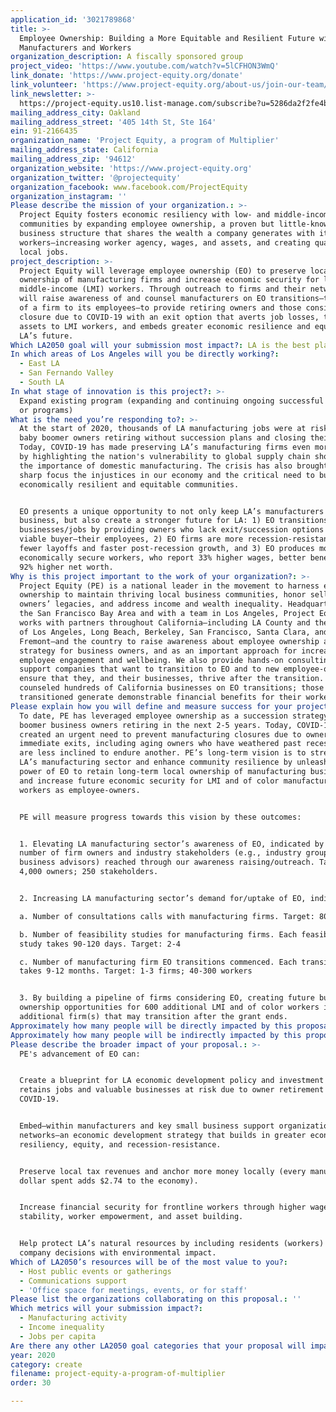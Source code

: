 ```yaml
---
application_id: '3021789868'
title: >-
  Employee Ownership: Building a More Equitable and Resilient Future with LA’s
  Manufacturers and Workers
organization_description: A fiscally sponsored group
project_video: 'https://www.youtube.com/watch?v=5lCFHON3WmQ'
link_donate: 'https://www.project-equity.org/donate'
link_volunteer: 'https://www.project-equity.org/about-us/join-our-team/'
link_newsletter: >-
  https://project-equity.us10.list-manage.com/subscribe?u=5286da2f2fe4bf3013999afc7&id=5c61d523eb
mailing_address_city: Oakland
mailing_address_street: '405 14th St, Ste 164'
ein: 91-2166435
organization_name: 'Project Equity, a program of Multiplier'
mailing_address_state: California
mailing_address_zip: '94612'
organization_website: 'https://www.project-equity.org'
organization_twitter: '@projectequity'
organization_facebook: www.facebook.com/ProjectEquity
organization_instagram: ''
Please describe the mission of your organization.: >-
  Project Equity fosters economic resiliency with low- and middle-income
  communities by expanding employee ownership, a proven but little-known
  business structure that shares the wealth a company generates with its
  workers—increasing worker agency, wages, and assets, and creating quality
  local jobs. 
project_description: >-
  Project Equity will leverage employee ownership (EO) to preserve local
  ownership of manufacturing firms and increase economic security for low- and
  middle-income (LMI) workers. Through outreach to firms and their networks, we
  will raise awareness of and counsel manufacturers on EO transitions—the sale
  of a firm to its employees—to provide retiring owners and those considering
  closure due to COVID-19 with an exit option that averts job losses, transfers
  assets to LMI workers, and embeds greater economic resilience and equity into
  LA’s future. 
Which LA2050 goal will your submission most impact?: LA is the best place to CREATE
In which areas of Los Angeles will you be directly working?:
  - East LA
  - San Fernando Valley
  - South LA
In what stage of innovation is this project?: >-
  Expand existing program (expanding and continuing ongoing successful projects
  or programs)
What is the need you’re responding to?: >-
  At the start of 2020, thousands of LA manufacturing jobs were at risk from
  baby boomer owners retiring without succession plans and closing their firms.
  Today, COVID-19 has made preserving LA’s manufacturing firms even more urgent
  by highlighting the nation's vulnerability to global supply chain shocks and
  the importance of domestic manufacturing. The crisis has also brought into
  sharp focus the injustices in our economy and the critical need to build more
  economically resilient and equitable communities. 


  EO presents a unique opportunity to not only keep LA’s manufacturers open for
  business, but also create a stronger future for LA: 1) EO transitions preserve
  businesses/jobs by providing owners who lack exit/succession options with a
  viable buyer—their employees, 2) EO firms are more recession-resistant with
  fewer layoffs and faster post-recession growth, and 3) EO produces more
  economically secure workers, who report 33% higher wages, better benefits, and
  92% higher net worth.
Why is this project important to the work of your organization?: >-
  Project Equity (PE) is a national leader in the movement to harness employee
  ownership to maintain thriving local business communities, honor selling
  owners’ legacies, and address income and wealth inequality. Headquartered in
  the San Francisco Bay Area and with a team in Los Angeles, Project Equity
  works with partners throughout California—including LA County and the cities
  of Los Angeles, Long Beach, Berkeley, San Francisco, Santa Clara, and
  Fremont—and the country to raise awareness about employee ownership as an exit
  strategy for business owners, and as an important approach for increasing
  employee engagement and wellbeing. We also provide hands-on consulting to
  support companies that want to transition to EO and to new employee-owners to
  ensure that they, and their businesses, thrive after the transition. We have
  counseled hundreds of California businesses on EO transitions; those that
  transitioned generate demonstrable financial benefits for their workers. 
Please explain how you will define and measure success for your project.: >-
  To date, PE has leveraged employee ownership as a succession strategy for baby
  boomer business owners retiring in the next 2-5 years. Today, COVID-19 has
  created an urgent need to prevent manufacturing closures due to owners seeking
  immediate exits, including aging owners who have weathered past recessions and
  are less inclined to endure another. PE’s long-term vision is to strengthen
  LA’s manufacturing sector and enhance community resilience by unleashing the
  power of EO to retain long-term local ownership of manufacturing businesses
  and increase future economic security for LMI and of color manufacturing
  workers as employee-owners. 


  PE will measure progress towards this vision by these outcomes:


  1. Elevating LA manufacturing sector’s awareness of EO, indicated by the
  number of firm owners and industry stakeholders (e.g., industry groups,
  business advisors) reached through our awareness raising/outreach. Target:
  4,000 owners; 250 stakeholders.


  2. Increasing LA manufacturing sector’s demand for/uptake of EO, indicated by:

  a. Number of consultations calls with manufacturing firms. Target: 80

  b. Number of feasibility studies for manufacturing firms. Each feasibility
  study takes 90-120 days. Target: 2-4

  c. Number of manufacturing firm EO transitions commenced. Each transition
  takes 9-12 months. Target: 1-3 firms; 40-300 workers 


  3. By building a pipeline of firms considering EO, creating future business
  ownership opportunities for 600 additional LMI and of color workers in
  additional firm(s) that may transition after the grant ends.
Approximately how many people will be directly impacted by this proposal?: '370'
Approximately how many people will be indirectly impacted by this proposal?: '4600'
Please describe the broader impact of your proposal.: >-
  PE's advancement of EO can:


  Create a blueprint for LA economic development policy and investment that
  retains jobs and valuable businesses at risk due to owner retirement and
  COVID-19.


  Embed—within manufacturers and key small business support organizations and
  networks—an economic development strategy that builds in greater economic
  resiliency, equity, and recession-resistance.


  Preserve local tax revenues and anchor more money locally (every manufacturing
  dollar spent adds $2.74 to the economy).


  Increase financial security for frontline workers through higher wages, job
  stability, worker empowerment, and asset building.


  Help protect LA’s natural resources by including residents (workers) in
  company decisions with environmental impact.
Which of LA2050’s resources will be of the most value to you?:
  - Host public events or gatherings
  - Communications support
  - 'Office space for meetings, events, or for staff'
Please list the organizations collaborating on this proposal.: ''
Which metrics will your submission impact?:
  - Manufacturing activity
  - Income inequality
  - Jobs per capita
Are there any other LA2050 goal categories that your proposal will impact?: []
year: 2020
category: create
filename: project-equity-a-program-of-multiplier
order: 30

---
```

